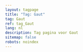 ```yaml
---
layout: tagpage
title: "Tag: Gaut"
tag: Gaut
ref: tag_Gaut
lang: nl
description: Tag pagina voor Gaut
sitemap: false
robots: noindex
---
```

